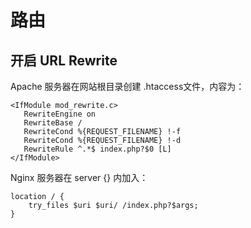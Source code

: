 # 路由

## 开启 URL Rewrite
Apache 服务器在网站根目录创建 .htaccess文件，内容为：

```
<IfModule mod_rewrite.c>
   RewriteEngine on
   RewriteBase /
   RewriteCond %{REQUEST_FILENAME} !-f
   RewriteCond %{REQUEST_FILENAME} !-d
   RewriteRule ^.*$ index.php?$0 [L]
</IfModule>
```

Nginx 服务器在 server {} 内加入：

```
location / {
    try_files $uri $uri/ /index.php?$args;
}
```